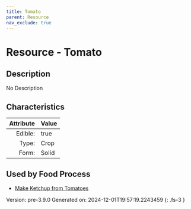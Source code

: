 ```yaml
---
title: Tomato
parent: Resource
nav_exclude: true
---
```

# Resource - Tomato

## Description
No Description

## Characteristics

| Attribute      | Value |
|--------:|:------|
|Edible:|true|
|Type:|Crop|
|Form:|Solid|
 



    
## Used by Food Process

- [Make Ketchup from Tomatoes](../food/make-ketchup-from-tomatoes.html)


Version: pre-3.9.0 Generated on: 2024-12-01T19:57:19.2243459
{: .fs-3 }

